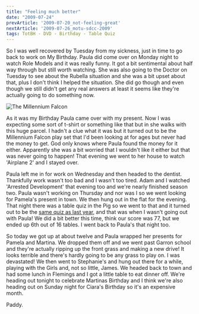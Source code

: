 ```yaml
---
title: "Feeling much better"
date: "2009-07-24"
prevArticle: '2009-07-20_not-feeling-great'
nextArticle: '2009-07-26_motu-sdcc-2009'
tags: TotBH - DVD - Birthday - Table Quiz
---
```

So I was well recovered by Tuesday from my sickness, just in time to go back to work on My Birthday. Paula did come over on Monday night to watch Role Models and it was really funny. It got a bit sentimental about half way through but still worth watching. She was also going to the Doctor on Tuesday to see about the Rubella situation and she was a bit upset about that, plus I don't think I helped the situation. She did go though and even though we still didn't get any real answers at least it seems like they're actually going to do something now.

![The Millennium Falcon](/images/P7240069.JPG "The fastest hunk of junk in the galaxy!")

As it was my Birthday Paula came over with my present. Now I was expecting some sort of t-shirt or something like that but in she walks with this huge parcel. I hadn't a clue what it was but it turned out to be the Millennium Falcon play set that I'd been looking at for ages but never had the money to get. God only knows where Paula found the money for it either. Apparently she was a bit worried that I wouldn't like it either but that was never going to happen! That evening we went to her house to watch 'Airplane 2' and I stayed over.

Paula left me in for work on Wednesday and then headed to the dentist. Thankfully work wasn't too bad and I wasn't too tired. Adam and I watched 'Arrested Development' that evening too and we're nearly finished season two. Paula wasn't working on Thursday and nor was I so we went looking for Pamela's present in town. We then hung out in the flat for the evening. That night there was a table quiz in the Pig so we went to that and it turned out to be the [same quiz as last year](/posts/2008-08-05_quizzes-drinking-and-rock-band), and that was when I wasn't going out with Paula! We did a bit better this time, think our score was 77, but we ended up 6th out of 16 tables. I went back to Paula's that night too.

So today we got up at about twelve and Paula wrapped her presents for Pamela and Martina. We dropped them off and we went past Garron school and they're actually ripping up the front grass and making a new drive! It looks terrible and there's hardly going to be any grass to play on. I was devastated! We then went to Stephanie's and hung out there for a while, playing with the Girls and, not so little, James. We headed back to town and had some lunch in Flemings and I got a little table to eat dinner off. We're heading out tonight to celebrate Martinas Birthday and I think we're also heading out on Sunday night for Ciara's Birthday so it's an expensive month.

Paddy.